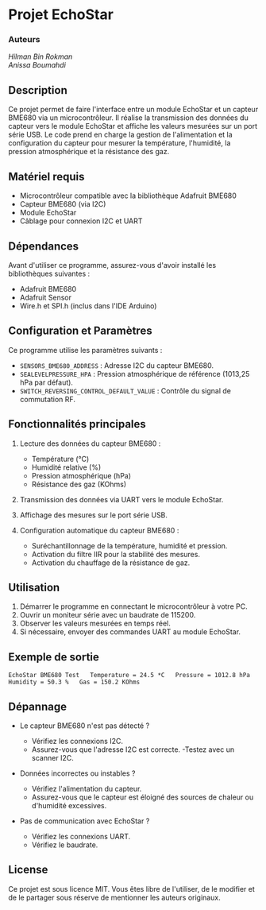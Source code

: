 # Projet EchoStar
### Auteurs
*Hilman Bin Rokman*  
*Anissa Boumahdi*

## Description

Ce projet permet de faire l'interface entre un module EchoStar et un capteur BME680 via un microcontrôleur. Il réalise la transmission des données du capteur vers le module EchoStar et affiche les valeurs mesurées sur un port série USB. Le code prend en charge la gestion de l'alimentation et la configuration du capteur pour mesurer la température, l'humidité, la pression atmosphérique et la résistance des gaz.

## Matériel requis

- Microcontrôleur compatible avec la bibliothèque Adafruit BME680  
- Capteur BME680 (via I2C)  
- Module EchoStar  
- Câblage pour connexion I2C et UART  

## Dépendances
Avant d'utiliser ce programme, assurez-vous d'avoir installé les bibliothèques suivantes :
- Adafruit BME680 
- Adafruit Sensor
- Wire.h et SPI.h (inclus dans l'IDE Arduino)

## Configuration et Paramètres
Ce programme utilise les paramètres suivants :
- `SENSORS_BME680_ADDRESS` : Adresse I2C du capteur BME680.
- `SEALEVELPRESSURE_HPA` : Pression atmosphérique de référence (1013,25 hPa par défaut).
- `SWITCH_REVERSING_CONTROL_DEFAULT_VALUE` : Contrôle du signal de commutation RF.



## Fonctionnalités principales
1. Lecture des données du capteur BME680 :
    - Température (°C)
    - Humidité relative (%)
    - Pression atmosphérique (hPa)
    - Résistance des gaz (KOhms)

2. Transmission des données via UART vers le module EchoStar.
3. Affichage des mesures sur le port série USB.
4. Configuration automatique du capteur BME680 :
    - Suréchantillonnage de la température, humidité et pression.
    - Activation du filtre IIR pour la stabilité des mesures.
    - Activation du chauffage de la résistance de gaz.

## Utilisation
1. Démarrer le programme en connectant le microcontrôleur à votre PC.
2. Ouvrir un moniteur série avec un baudrate de 115200.
3. Observer les valeurs mesurées en temps réel.
4. Si nécessaire, envoyer des commandes UART au module EchoStar.

## Exemple de sortie
`EchoStar BME680 Test  
Temperature = 24.5 *C  
Pressure = 1012.8 hPa  
Humidity = 50.3 %  
Gas = 150.2 KOhms`

## Dépannage
- Le capteur BME680 n'est pas détecté ?
  - Vérifiez les connexions I2C.
  - Assurez-vous que l'adresse I2C est correcte.
  -Testez avec un scanner I2C.

- Données incorrectes ou instables ?
  - Vérifiez l'alimentation du capteur.
  - Assurez-vous que le capteur est éloigné des sources de chaleur ou d'humidité excessives.

- Pas de communication avec EchoStar ?
  - Vérifiez les connexions UART.
  - Vérifiez le baudrate.

## License
Ce projet est sous licence MIT. Vous êtes libre de l'utiliser, de le modifier et de le partager sous réserve de mentionner les auteurs originaux.
